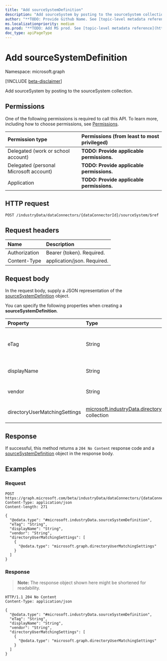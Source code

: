 ```yaml
---
title: "Add sourceSystemDefinition"
description: "Add sourceSystem by posting to the sourceSystem collection."
author: "**TODO: Provide Github Name. See [topic-level metadata reference](https://msgo.azurewebsites.net/add/document/guidelines/metadata.html#topic-level-metadata)**"
ms.localizationpriority: medium
ms.prod: "**TODO: Add MS prod. See [topic-level metadata reference](https://msgo.azurewebsites.net/add/document/guidelines/metadata.html#topic-level-metadata)**"
doc_type: apiPageType
---
```


# Add sourceSystemDefinition
Namespace: microsoft.graph

[!INCLUDE [beta-disclaimer](../../includes/beta-disclaimer.md)]

Add sourceSystem by posting to the sourceSystem collection.

## Permissions
One of the following permissions is required to call this API. To learn more, including how to choose permissions, see [Permissions](/graph/permissions-reference).

|Permission type|Permissions (from least to most privileged)|
|:---|:---|
|Delegated (work or school account)|**TODO: Provide applicable permissions.**|
|Delegated (personal Microsoft account)|**TODO: Provide applicable permissions.**|
|Application|**TODO: Provide applicable permissions.**|

## HTTP request

<!-- {
  "blockType": "ignored"
}
-->
``` http
POST /industryData/dataConnectors/{dataConnectorId}/sourceSystem/$ref
```

## Request headers
|Name|Description|
|:---|:---|
|Authorization|Bearer {token}. Required.|
|Content-Type|application/json. Required.|

## Request body
In the request body, supply a JSON representation of the [sourceSystemDefinition](../resources/sourcesystemdefinition.md) object.

You can specify the following properties when creating a **sourceSystemDefinition**.

|Property|Type|Description|
|:---|:---|:---|
|eTag|String|**TODO: Add Description** Inherited from [mutableEntity](../resources/mutableentity.md). Optional.|
|displayName|String|**TODO: Add Description** Required.|
|vendor|String|**TODO: Add Description** Optional.|
|directoryUserMatchingSettings|[microsoft.industryData.directoryUserMatchingSettings](../resources/directoryusermatchingsettings.md) collection|**TODO: Add Description** Required.|



## Response

If successful, this method returns a `204 No Content` response code and a [sourceSystemDefinition](../resources/sourcesystemdefinition.md) object in the response body.

## Examples

### Request
<!-- {
  "blockType": "request",
  "name": "create_sourcesystemdefinition_from_"
}
-->
``` http
POST https://graph.microsoft.com/beta/industryData/dataConnectors/{dataConnectorId}/sourceSystem/$ref
Content-Type: application/json
Content-length: 271

{
  "@odata.type": "#microsoft.industryData.sourceSystemDefinition",
  "eTag": "String",
  "displayName": "String",
  "vendor": "String",
  "directoryUserMatchingSettings": [
    {
      "@odata.type": "microsoft.graph.directoryUserMatchingSettings"
    }
  ]
}
```


### Response
>**Note:** The response object shown here might be shortened for readability.
<!-- {
  "blockType": "response",
  "truncated": true,
  "@odata.type": "microsoft.industryData.sourceSystemDefinition"
}
-->
``` http
HTTP/1.1 204 No Content
Content-Type: application/json

{
  "@odata.type": "#microsoft.industryData.sourceSystemDefinition",
  "eTag": "String",
  "displayName": "String",
  "vendor": "String",
  "directoryUserMatchingSettings": [
    {
      "@odata.type": "microsoft.graph.directoryUserMatchingSettings"
    }
  ]
}
```

